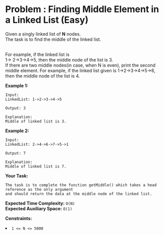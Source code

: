 # Problem : Finding Middle Element in a Linked List (Easy)
Given a singly linked list of **N** nodes.<br>
The task is to find the middle of the linked list.<br><br>

For example, if the linked list is<br>
1-> 2->3->4->5, then the middle node of the list is 3.<br>
If there are two middle nodes(in case, when N is even), print the second middle element.
For example, if the linked list given is 1->2->3->4->5->6, then the middle node of the list is 4.

**Example 1:**
```
Input:
LinkedList: 1->2->3->4->5

Output: 3 

Explanation: 
Middle of linked list is 3.
```

**Example 2:** 
```
Input:
LinkedList: 2->4->6->7->5->1

Output: 7 

Explanation: 
Middle of linked list is 7.
```

**Your Task:**
```
The task is to complete the function getMiddle() which takes a head reference as the only argument
and should return the data at the middle node of the linked list.
```

**Expected Time Complexity:** ```O(N)```<br>
**Expected Auxiliary Space:** ```O(1)```

**Constraints:**
<li><code>1 <= N <= 5000</code></li>